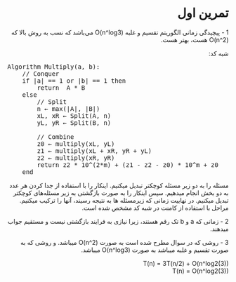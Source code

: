 <div dir=rtl>

# تمرین اول

1 - پیچیدگی زمانی الگوریتم تقسیم و غلبه O(n^log3) می‌باشد که نسب به روش بالا که O(n^2) هست، بهتر هست. 

شبه کد:

<pre dir=ltr>
Algorithm Multiply(a, b):
    // Conquer
    if |a| == 1 or |b| == 1 then
        return  A * B
    else
        // Split
        n ← max(|A|, |B|)
        xL, xR ← Split(A, n)
        yL, yR ← Split(B, n)

        // Combine
        z0 ← multiply(xL, yL)
        z1 ← multiply(xL + xR, yR + yL)
        z2 ← multiply(xR, yR)
        return z2 * 10^(2*m) + (z1 - z2 - z0) * 10^m + z0
    end
</pre>

<div dir=rtl>
مسئله را به دو زیر مسئله کوچکتر تبدیل میکنیم. اینکار را با استفاده از جدا کردن هر عدد به دو بخش انجام میدهیم. سپس اینکار را به صورت بازگشتی به زیر مسئله‌های کوچکتر تبدیل میکنیم. در نهاییت زمانی که زیرمسئله ها به نتیجه رسیند، آنها را ترکیب میکنیم.
مراحل با استفاده از کامنت در شبه کد مشخص شده است.

2 - زمانی که a و b تک رقم هستند، زیرا نیازی به فرایند بازگشتی نیست و مستقیم جواب میدهند.

3 - روشی که در سوال مطرح شده است به صورت O(n^2) میباشد. و روشی که به صورت تقسیم و غلبه میباشد به صورت O(n^log3) میباشد.

T(n) = 3T(n/2) + O(n^log2(3))
<br />
T(n) = O(n^log2(3))
